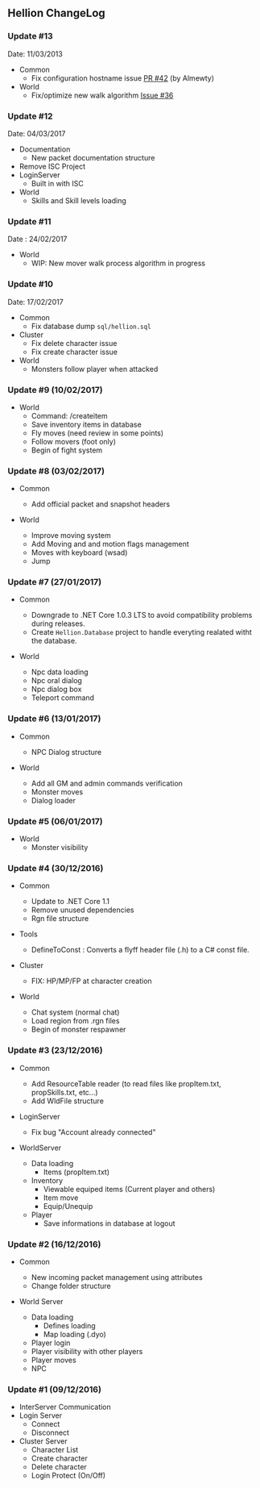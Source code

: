 ## Hellion ChangeLog

### Update #13

Date: 11/03/2013

- Common
  - Fix configuration hostname issue [PR #42](https://github.com/Eastrall/Hellion/pull/42) (by Almewty)
- World
  - Fix/optimize new walk algorithm [Issue #36](https://github.com/Eastrall/Hellion/issues/36)

### Update #12

Date: 04/03/2017

- Documentation
  - New packet documentation structure
- Remove ISC Project
- LoginServer
  - Built in with ISC
- World
  - Skills and Skill levels loading

### Update #11

Date : 24/02/2017

- World
  - WIP: New mover walk process algorithm in progress

### Update #10

Date: 17/02/2017

- Common
  - Fix database dump `sql/hellion.sql`
- Cluster
  - Fix delete character issue
  - Fix create character issue
- World
  - Monsters follow player when attacked


### Update #9 (10/02/2017)

- World
  - Command: /createitem
  - Save inventory items in database
  - Fly moves (need review in some points)
  - Follow movers (foot only)
  - Begin of fight system

### Update #8 (03/02/2017)

- Common
  - Add official packet and snapshot headers

- World
  - Improve moving system
  - Add Moving and and motion flags management
  - Moves with keyboard (wsad)
  - Jump

### Update #7 (27/01/2017)

- Common
  - Downgrade to .NET Core 1.0.3 LTS to avoid compatibility problems during releases.
  - Create `Hellion.Database` project to handle everyting realated witht the database.

- World
  - Npc data loading
  - Npc oral dialog
  - Npc dialog box
  - Teleport command

### Update #6 (13/01/2017)

- Common
  - NPC Dialog structure

- World
  - Add all GM and admin commands verification
  - Monster moves
  - Dialog loader

### Update #5 (06/01/2017)

- World
  - Monster visibility

### Update #4 (30/12/2016)

- Common
  - Update to .NET Core 1.1
  - Remove unused dependencies
  - Rgn file structure

- Tools
  - DefineToConst : Converts a flyff header file (.h) to a C# const file.
  
- Cluster
  - FIX: HP/MP/FP at character creation
  
- World
  - Chat system (normal chat)
  - Load region from .rgn files
  - Begin of monster respawner


### Update #3 (23/12/2016)

- Common
  - Add ResourceTable reader (to read files like propItem.txt, propSkills.txt, etc...)
  - Add WldFile structure

- LoginServer
  - Fix bug "Account already connected"

- WorldServer
  - Data loading
    - Items (propItem.txt)
  - Inventory
    - Viewable equiped items (Current player and others)
    - Item move
    - Equip/Unequip
  - Player
    - Save informations in database at logout


### Update #2 (16/12/2016)


- Common
  - New incoming packet management using attributes
  - Change folder structure

- World Server
    - Data loading
        - Defines loading
        - Map loading (.dyo)
    - Player login
    - Player visibility with other players
    - Player moves
    - NPC

### Update #1 (09/12/2016)

- InterServer Communication
- Login Server
    - Connect
    - Disconnect
- Cluster Server
    - Character List
    - Create character
    - Delete character
    - Login Protect (On/Off)
